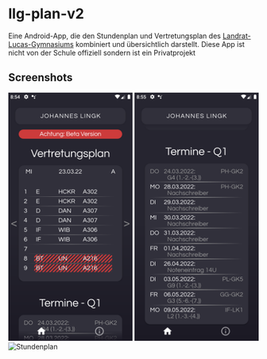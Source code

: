 # llg-plan-v2
Eine Android-App, die den Stundenplan und Vertretungsplan des [Landrat-Lucas-Gymnasiums](https://www.landrat-lucas.org/) kombiniert und übersichtlich darstellt. Diese App ist nicht von der Schule offiziell sondern ist ein Privatprojekt

## Screenshots

<img src="https://github.com/joh-lin/llg-plan-v2/raw/main/LLGPlanV2/screenshots/Screenshot_20220323_205442.png" alt="Übersicht" style="height: 500px"> <img src="https://github.com/joh-lin/llg-plan-v2/blob/main/LLGPlanV2/screenshots/Screenshot_20220323_205514.png" alt="Termine" style="height: 500px"> <img src="https://github.com/joh-lin/llg-plan-v2/blob/main/LLGPlanV2/screenshots/Screenshot_20220323_205530.png" alt="Stundenplan" style="height: 500px">
